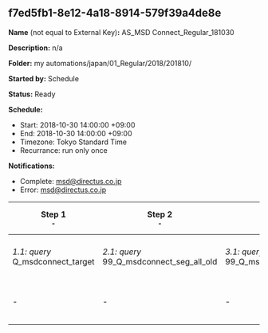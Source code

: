 ## f7ed5fb1-8e12-4a18-8914-579f39a4de8e

**Name** (not equal to External Key)**:** AS_MSD Connect_Regular_181030

**Description:** n/a

**Folder:** my automations/japan/01_Regular/2018/201810/

**Started by:** Schedule

**Status:** Ready

**Schedule:**

* Start: 2018-10-30 14:00:00 +09:00
* End: 2018-10-30 14:00:00 +09:00
* Timezone: Tokyo Standard Time
* Recurrance: run only once

**Notifications:**

* Complete: msd@directus.co.jp
* Error: msd@directus.co.jp

| Step 1<br>_<small>-</small>_ | Step 2<br>_<small>-</small>_ | Step 3<br>_<small>-</small>_ | Step 4<br>_<small>-</small>_ | Step 5<br>_<small>-</small>_ | Step 6<br>_<small>-</small>_ |
| --- | --- | --- | --- | --- | --- |
| _1.1: query_<br>Q_msdconnect_target | _2.1: query_<br>99_Q_msdconnect_seg_all_old | _3.1: query_<br>99_Q_msdconnect_seg_pharma_old | _4.1: query_<br>99_Q_msdconnect_seg_doctor_old | _5.1: wait_<br>04:00 午後 | _6.1: emailSend_<br>MA_MSD Connect_Regular_医師用_181030 |
| - | - | - | - | - | _6.2: emailSend_<br>MA_MSD Connect_Regular_薬剤師用_181030 |
